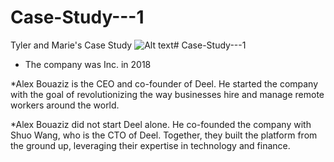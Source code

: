 # Case-Study---1
Tyler and Marie's Case Study
![Alt text](image.png)# Case-Study---1

* The company was Inc. in 2018

*Alex Bouaziz is the CEO and co-founder of Deel. He started the company with the goal of revolutionizing the way businesses hire and manage remote workers around the world.

*Alex Bouaziz did not start Deel alone. He co-founded the company with Shuo Wang, who is the CTO of Deel. Together, they built the platform from the ground up, leveraging their expertise in technology and finance.
